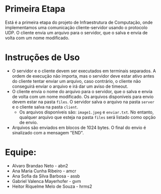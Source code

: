 # Primeira Etapa
Está é a primeira etapa do projeto de Infraestrutura de Computação, onde implementamos uma comunicação cliente-servidor usando o protocolo UDP. O cliente envia um arquivo para o servidor, que o salva e envia de volta com um nome modificado.

# Instruções de Uso

- O servidor e o cliente devem ser executados em terminais separados. A ordem de execução não importa, mas o servidor deve estar ativo antes do cliente tentar enviar um arquivo, caso contrário, o cliente não conseguirá enviar o arquivo e irá dar um aviso de timeout.
- O cliente envia o nome do arquivo para o servidor, que o salva e envia de volta com um nome modificado. Os arquivos disponíveis para envio devem estar na pasta `files`. O servidor salva o arquivo na pasta `server` e o cliente salva na pasta `client`.
  - Os arquivos disponíveis são: `image1.jpeg` e `enviar.txt`. No entanto, qualquer arquivo que esteja na pasta `files` será listado como opção de envio.
- Arquivos são enviados em blocos de 1024 bytes. O final do envio é sinalizado com a mensagem "END".

# Equipe:
- Alvaro Brandao Neto - abn2
- Ana Maria Cunha Ribeiro - amcr
- Ana Sofia da Silva Barbosa - assb
- Gabriel Valenca Mayerhofer - gvm
- Heitor Riquelme Melo de Souza - hrms2
